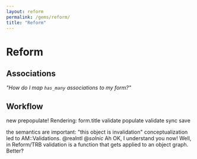 ```yaml
---
layout: reform
permalink: /gems/reform/
title: "Reform"
---
```


# Reform

## Associations

_"How do I map `has_many` associations to my form?"_


## Workflow

new
prepopulate!
Rendering: form.title
validate
  populate
  validate
sync
save





 the semantics are important: "this object is invalidation" conceptualization led to AM::Validations.
@realntl @_solnic_ Ah OK, I understand you now! Well, in Reform/TRB validation is a function that gets applied to an object graph. Better?